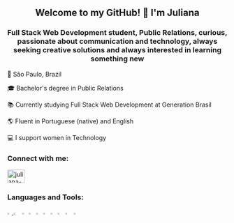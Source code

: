 <h2 align="center">Welcome to my GitHub! 👋 I'm Juliana</h1>
<h3 align="center">Full Stack Web Development student, Public Relations, curious, passionate about communication and technology, always seeking creative solutions and always interested in learning something new</h3>

:round_pushpin: São Paulo, Brazil

:mortar_board: Bachelor's degree in Public Relations

:books: Currently studying Full Stack Web Development at Generation Brasil

:earth_americas: Fluent in Portuguese (native) and English

:computer: I support women in Technology

<h3 align="left">Connect with me:</h3>
<p align="left">
<a href="https://linkedin.com/in/juliana-s-andre" target="blank"><img align="center" src="https://cdn.jsdelivr.net/npm/simple-icons@3.0.1/icons/linkedin.svg" alt="juliana-s-andre" height="30" width="40" /></a>
</p>

<h3 align="left">Languages and Tools:</h3>
<p align="left"> 
  
<a target="_blank" rel="noopener noreferrer" href="https://camo.githubusercontent.com/263cb370c9273354af65ae6a56d15191ce30a3502ee39cde2ce5c1d9465f502b/68747470733a2f2f75706c6f61642e77696b696d656469612e6f72672f77696b6970656469612f70742f332f33302f4a6176615f70726f6772616d6d696e675f6c616e67756167655f6c6f676f2e737667"><img src="https://camo.githubusercontent.com/263cb370c9273354af65ae6a56d15191ce30a3502ee39cde2ce5c1d9465f502b/68747470733a2f2f75706c6f61642e77696b696d656469612e6f72672f77696b6970656469612f70742f332f33302f4a6176615f70726f6772616d6d696e675f6c616e67756167655f6c6f676f2e737667" width="2%" data-canonical-src="https://upload.wikimedia.org/wikipedia/pt/3/30/Java_programming_language_logo.svg" style="max-width:100%;">
  <a target="_blank" rel="noopener noreferrer" href="https://camo.githubusercontent.com/7911c53f2f66424f2e58d69d4fcff2bc050458b5ac86115ba2c8b70fcb0ffa01/68747470733a2f2f75706c6f61642e77696b696d656469612e6f72672f77696b6970656469612f636f6d6d6f6e732f7468756d622f362f36312f48544d4c355f6c6f676f5f616e645f776f72646d61726b2e7376672f3132303070782d48544d4c355f6c6f676f5f616e645f776f72646d61726b2e7376672e706e67"><img src="https://camo.githubusercontent.com/7911c53f2f66424f2e58d69d4fcff2bc050458b5ac86115ba2c8b70fcb0ffa01/68747470733a2f2f75706c6f61642e77696b696d656469612e6f72672f77696b6970656469612f636f6d6d6f6e732f7468756d622f362f36312f48544d4c355f6c6f676f5f616e645f776f72646d61726b2e7376672f3132303070782d48544d4c355f6c6f676f5f616e645f776f72646d61726b2e7376672e706e67" width="3.2%" data-canonical-src="https://upload.wikimedia.org/wikipedia/commons/thumb/6/61/HTML5_logo_and_wordmark.svg/1200px-HTML5_logo_and_wordmark.svg.png" style="max-width:100%;"></a>
<a target="_blank" rel="noopener noreferrer" href="https://camo.githubusercontent.com/cf001d2a684fad204e899dab911627fbe9180dbaf26f89c432f438a375e88e6a/68747470733a2f2f75706c6f61642e77696b696d656469612e6f72672f77696b6970656469612f636f6d6d6f6e732f7468756d622f642f64352f435353335f6c6f676f5f616e645f776f72646d61726b2e7376672f3132303070782d435353335f6c6f676f5f616e645f776f72646d61726b2e7376672e706e67"><img src="https://camo.githubusercontent.com/cf001d2a684fad204e899dab911627fbe9180dbaf26f89c432f438a375e88e6a/68747470733a2f2f75706c6f61642e77696b696d656469612e6f72672f77696b6970656469612f636f6d6d6f6e732f7468756d622f642f64352f435353335f6c6f676f5f616e645f776f72646d61726b2e7376672f3132303070782d435353335f6c6f676f5f616e645f776f72646d61726b2e7376672e706e67" width="2.2%" data-canonical-src="https://upload.wikimedia.org/wikipedia/commons/thumb/d/d5/CSS3_logo_and_wordmark.svg/1200px-CSS3_logo_and_wordmark.svg.png" style="max-width:100%;"></a>
  <a target="_blank" rel="noopener noreferrer" href="https://camo.githubusercontent.com/72c27477f91493365e44b44306740892911721464f3f25d5b706c5deab24bfc2/68747470733a2f2f75706c6f61642e77696b696d656469612e6f72672f77696b6970656469612f636f6d6d6f6e732f7468756d622f392f39392f556e6f6666696369616c5f4a6176615363726970745f6c6f676f5f322e7376672f34383070782d556e6f6666696369616c5f4a6176615363726970745f6c6f676f5f322e7376672e706e67"><img src="https://camo.githubusercontent.com/72c27477f91493365e44b44306740892911721464f3f25d5b706c5deab24bfc2/68747470733a2f2f75706c6f61642e77696b696d656469612e6f72672f77696b6970656469612f636f6d6d6f6e732f7468756d622f392f39392f556e6f6666696369616c5f4a6176615363726970745f6c6f676f5f322e7376672f34383070782d556e6f6666696369616c5f4a6176615363726970745f6c6f676f5f322e7376672e706e67" width="2.5%" data-canonical-src="https://upload.wikimedia.org/wikipedia/commons/thumb/9/99/Unofficial_JavaScript_logo_2.svg/480px-Unofficial_JavaScript_logo_2.svg.png" style="max-width:100%;"></a>
  <a target="_blank" rel="noopener noreferrer" href="https://camo.githubusercontent.com/5878c7951c6bdabe75642a76f232b1e7b4c80b703e4b92fd69aa1504b29cc7af/68747470733a2f2f676574626f6f7473747261702e636f6d2f646f63732f342e302f6173736574732f6272616e642f626f6f7473747261702d736f6369616c2d6c6f676f2e706e67"><img src="https://camo.githubusercontent.com/5878c7951c6bdabe75642a76f232b1e7b4c80b703e4b92fd69aa1504b29cc7af/68747470733a2f2f676574626f6f7473747261702e636f6d2f646f63732f342e302f6173736574732f6272616e642f626f6f7473747261702d736f6369616c2d6c6f676f2e706e67" width="2.5%" data-canonical-src="https://getbootstrap.com/docs/4.0/assets/brand/bootstrap-social-logo.png" style="max-width:100%;"></a>
  <a target="_blank" rel="noopener noreferrer" href="https://camo.githubusercontent.com/84cf12855a8eb9ba50bb49c9ab82aa3e69546b19a6349218b3480a08ed0093f3/68747470733a2f2f696d672e69636f6e73382e636f6d2f636f6c6f722f3435322f6e6f64656a732e706e67"><img src="https://camo.githubusercontent.com/84cf12855a8eb9ba50bb49c9ab82aa3e69546b19a6349218b3480a08ed0093f3/68747470733a2f2f696d672e69636f6e73382e636f6d2f636f6c6f722f3435322f6e6f64656a732e706e67" width="2.5%" data-canonical-src="https://img.icons8.com/color/452/nodejs.png" style="max-width:100%;"></a>
  <a target="_blank" rel="noopener noreferrer" href="https://camo.githubusercontent.com/891bf96fd90ac756a2425e7a7de1f3d771e69864edceed57d2f8b2435859842c/68747470733a2f2f6d69726f2e6d656469756d2e636f6d2f6d61782f3831362f312a6d6e36624f733773365162616f3135504d4e52794f412e706e67"><img src="https://camo.githubusercontent.com/891bf96fd90ac756a2425e7a7de1f3d771e69864edceed57d2f8b2435859842c/68747470733a2f2f6d69726f2e6d656469756d2e636f6d2f6d61782f3831362f312a6d6e36624f733773365162616f3135504d4e52794f412e706e67" width="2.5%" data-canonical-src="https://miro.medium.com/max/816/1*mn6bOs7s6Qbao15PMNRyOA.png" style="max-width:100%;"></a>
  <a target="_blank" rel="noopener noreferrer" href="https://camo.githubusercontent.com/2d71b0a23f1207fe0276b15d7c711fe8eb77fcc4e11372ad523a914d13a9580c/68747470733a2f2f616e67756c61722e696f2f6173736574732f696d616765732f6c6f676f732f616e67756c61722f616e67756c61722e706e67"><img src="https://camo.githubusercontent.com/2d71b0a23f1207fe0276b15d7c711fe8eb77fcc4e11372ad523a914d13a9580c/68747470733a2f2f616e67756c61722e696f2f6173736574732f696d616765732f6c6f676f732f616e67756c61722f616e67756c61722e706e67" width="2.7%" data-canonical-src="https://angular.io/assets/images/logos/angular/angular.png" style="max-width:100%;"></a>
  <a target="_blank" rel="noopener noreferrer" href="https://camo.githubusercontent.com/40151cb47332e5a702cfb89f995b11e9ae9c86049403989e8f09aa5931bfd1f8/68747470733a2f2f706e67696d672e636f6d2f75706c6f6164732f6d7973716c2f6d7973716c5f504e4732332e706e67"><img src="https://camo.githubusercontent.com/40151cb47332e5a702cfb89f995b11e9ae9c86049403989e8f09aa5931bfd1f8/68747470733a2f2f706e67696d672e636f6d2f75706c6f6164732f6d7973716c2f6d7973716c5f504e4732332e706e67" width="3%" data-canonical-src="https://pngimg.com/uploads/mysql/mysql_PNG23.png" style="max-width:100%;"></a>
  <a target="_blank" rel="noopener noreferrer" href="https://camo.githubusercontent.com/2c530b38cb14e74d785ebe8d7bf1a649fb44d3e9f43a8dbc103dc01d1fbfce0e/68747470733a2f2f7777772e646f636b65722e636f6d2f73697465732f64656661756c742f66696c65732f64382f323031392d30372f766572746963616c2d6c6f676f2d6d6f6e6f6368726f6d617469632e706e67"><img src="https://camo.githubusercontent.com/2c530b38cb14e74d785ebe8d7bf1a649fb44d3e9f43a8dbc103dc01d1fbfce0e/68747470733a2f2f7777772e646f636b65722e636f6d2f73697465732f64656661756c742f66696c65732f64382f323031392d30372f766572746963616c2d6c6f676f2d6d6f6e6f6368726f6d617469632e706e67" width="3%" data-canonical-src="https://www.docker.com/sites/default/files/d8/2019-07/vertical-logo-monochromatic.png" style="max-width:100%;"></a>
